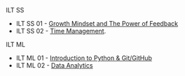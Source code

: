 ILT SS

* ILT SS 01 - [Growth Mindset and The Power of Feedback](https://links.bangkit.academy/Pre-read23_SS-1)
* ILT SS 02 - [Time Management](https://drive.google.com/file/d/1qrwGx-kKVHZnrULKMirwLcEjbeGGe86y/view).


ILT ML

* ILT ML 01 - [Introduction to Python & Git/GitHub](https://links.bangkit.academy/Module_ML1)
* ILT ML 02 - [Data Analytics](https://drive.google.com/file/d/1c_IbxxehXFdtkK6EY-mR1ygO7QdYO2oT/view)
